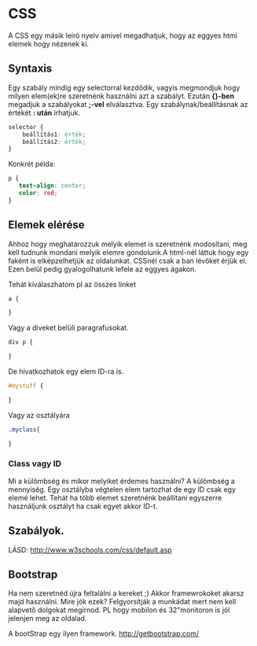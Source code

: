 # CSS

A CSS egy másik leíró nyelv amivel megadhatjuk, hogy az eggyes html elemek hogy nézenek ki.

## Syntaxis

Egy szabály mindig egy selectorral kezdődik, vagyis megmondjuk hogy milyen elem(ek)re szeretnénk használni azt a szabályt. Ezután **{}-ben** megadjuk a szabályokat **;-vel** elválasztva. Egy szabálynak/beállításnak az értékét **: után** írhatjuk.

```css
selector {
    beállítás1: érték;
    beállítás2: érték;
}
```

Konkrét példa:
```css
p {
   text-align: center;
   color: red;
}
```


## Elemek elérése

Ahhoz hogy meghatározzuk melyik elemet is szeretnénk modosítani, meg kell tudnunk mondani melyik elemre gondolunk.A html-nél láttuk hogy egy faként is elképzelhetjük az oldalunkat. CSSnél csak a <body> ban lévőket érjük el. Ezen belül pedig gyalogolhatunk lefele az eggyes ágakon.

Tehát kiválaszhatom pl az összes linket

```css
a {

}
```
Vagy a diveket belüli paragrafusokat.
```css
div p {

}
```

De hivatkozhatok egy elem ID-ra is.
```css
#mystuff {

}
```

Vagy az osztályára
```css
.myclass{

}
```

### Class vagy ID

Mi a külömbség és mikor melyiket érdemes használni?
A külömbség a mennyiség. Egy osztályba végtelen elem tartozhat de egy ID csak egy elemé lehet.
Tehát ha több elemet szeretnénk beállítani egyszerre használjunk osztályt ha csak egyet akkor ID-t.

## Szabályok.

LÁSD: http://www.w3schools.com/css/default.asp

## Bootstrap

Ha nem szeretnéd újra feltalálni a kereket ;) Akkor framewrokoket akarsz majd használni. Mire jók ezek? Felgyorsítják a munkádat mert nem kell alapvető dolgokat megírnod. PL hogy mobilon és 32"monitoron is jól jelenjen meg az oldalad.

A bootStrap egy ilyen framework.
http://getbootstrap.com/
